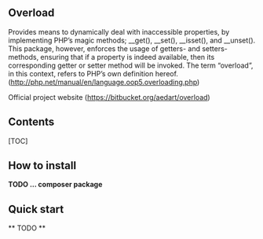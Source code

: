 ## Overload ##

Provides means to dynamically deal with inaccessible properties, by implementing PHP’s magic methods;
__get(), __set(), __isset(), and __unset(). This package, however, enforces the usage of getters- and setters-methods, ensuring that if a property
is indeed available, then its corresponding getter or setter method will be invoked. The term “overload”, in this context, refers to PHP’s own definition hereof. (http://php.net/manual/en/language.oop5.overloading.php)

Official project website (https://bitbucket.org/aedart/overload)

## Contents ##

[TOC]

## How to install ##

**TODO ... composer package**

## Quick start ##

** TODO **


